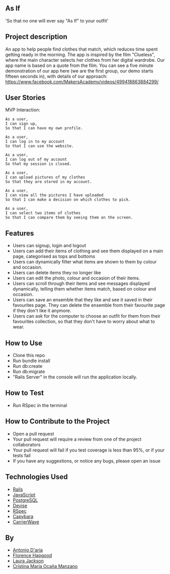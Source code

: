 As If
------

'So that no one will ever say "As If" to your outfit'

Project description 
------

An app to help people find clothes that match, which reduces time spent getting ready in the morning. The app is inspired by the film "Clueless", where the main character selects her clothes from her digital wardrobe. Our app name is based on a quote from the film. 
You can see a five minute demonstration of our app here (we are the first group, our demo starts fifteen seconds in), with details of our approach: https://www.facebook.com/MakersAcademy/videos/499418863884299/ 

User Stories
------

MVP Interaction:
```
As a user,
I can sign up,
So that I can have my own profile.

As a user,
I can log in to my account
So that I can use the website.

As a user,
I can log out of my account
So that my session is closed.

As a user,
I can upload pictures of my clothes
So that they are stored in my account.

As a user,
I can view all the pictures I have uploaded
So that I can make a decision on which clothes to pick.

As a user,
I can select two items of clothes
So that I can compare them by seeing them on the screen.
```

Features
------
- Users can signup, login and logout
- Users can add their items of clothing and see them displayed on a main page, categorised as tops and bottoms
- Users can dynamically filter what items are shown to them by colour and occasion.  
- Users can delete items they no longer like
- Users can edit the photo, colour and occasion of their items. 
- Users can scroll through their items and see messages displayed dynamically, telling them whether items match, based on colour and occasion. 
- Users can save an ensemble that they like and see it saved in their favourites page. They can delete the ensemble from their favourite page if they don't like it anymore. 
- Users can ask for the computer to choose an outfit for them from their favourites collection, so that they don't have to worry about what to wear.

How to Use
--------
- Clone this repo
- Run bundle install
- Run db:create
- Run db:migrate
- "Rails Server" in the console will run the application locally.

How to Test
-------
- Run RSpec in the terminal


How to Contribute to the Project
-------
- Open a pull request 
- Your pull request will require a review from one of the project collaborators 
- Your pull request will fail if you test coverage is less than 95%, or if your tests fail
- If you have any suggestions, or notice any bugs, please open an issue

Technologies Used 
------

- [Rails](https://rubyonrails.org/)
- [JavaScript](https://developer.mozilla.org/bm/docs/Web/JavaScript)
- [PostgreSQL](https://www.postgresql.org/)
- [Devise](https://github.com/plataformatec/devise)
- [RSpec](http://rspec.info/)
- [Capybara](https://github.com/teamcapybara/capybara)
- [CarrierWave](https://github.com/carrierwaveuploader/carrierwave)

By
---
- [Antonio D'aria](https://github.com/AntonioDaria)
- [Florence Hapgood](https://github.com/FlorenceHapgood)
- [Laura Jackson](https://github.com/ShinyVerse)
- [Cristina María Ocaña Manzano](https://github.com/cristinaocanamanzano)

